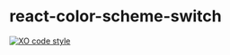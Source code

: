 # react-color-scheme-switch

[![XO code style](https://img.shields.io/badge/code_style-XO-5ed9c7.svg)](https://github.com/xojs/xo)

